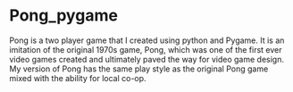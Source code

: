 # Pong_pygame
Pong is a two player game that I created using python and Pygame. It is an imitation of the original 1970s game, Pong, which was one of the first ever video games created and ultimately paved the way for video game design. My version of Pong has the same play style as the original Pong game mixed with the ability for local co-op. 
